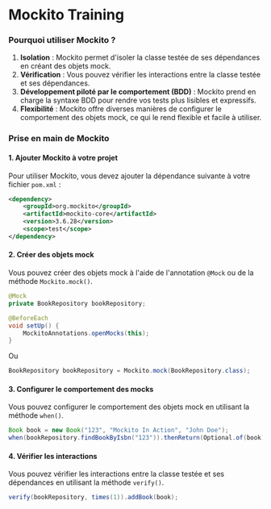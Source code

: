 # Mockito Training


### Pourquoi utiliser Mockito ?

1. **Isolation** : Mockito permet d'isoler la classe testée de ses dépendances en créant des objets mock.
2. **Vérification** : Vous pouvez vérifier les interactions entre la classe testée et ses dépendances.
3. **Développement piloté par le comportement (BDD)** : Mockito prend en charge la syntaxe BDD pour rendre vos tests plus lisibles et expressifs.
4. **Flexibilité** : Mockito offre diverses manières de configurer le comportement des objets mock, ce qui le rend flexible et facile à utiliser.

### Prise en main de Mockito

#### 1. Ajouter Mockito à votre projet

Pour utiliser Mockito, vous devez ajouter la dépendance suivante à votre fichier `pom.xml` :

```xml
<dependency>
    <groupId>org.mockito</groupId>
    <artifactId>mockito-core</artifactId>
    <version>3.6.28</version>
    <scope>test</scope>
</dependency>
```

#### 2. Créer des objets mock

Vous pouvez créer des objets mock à l'aide de l'annotation `@Mock` ou de la méthode `Mockito.mock()`.

```java
@Mock
private BookRepository bookRepository;

@BeforeEach
void setUp() {
    MockitoAnnotations.openMocks(this);
}
```

Ou

```java
BookRepository bookRepository = Mockito.mock(BookRepository.class);
```

#### 3. Configurer le comportement des mocks

Vous pouvez configurer le comportement des objets mock en utilisant la méthode `when()`.

```java
Book book = new Book("123", "Mockito In Action", "John Doe");
when(bookRepository.findBookByIsbn("123")).thenReturn(Optional.of(book));
```

#### 4. Vérifier les interactions

Vous pouvez vérifier les interactions entre la classe testée et ses dépendances en utilisant la méthode `verify()`.

```java
verify(bookRepository, times(1)).addBook(book);
```

